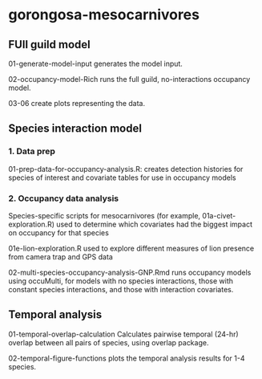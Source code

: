 # gorongosa-mesocarnivores

## FUll guild model
01-generate-model-input generates the model input.

02-occupancy-model-Rich runs the full guild, no-interactions occupancy model.

03-06 create plots representing the data. 

## Species interaction model
### 1. Data prep

01-prep-data-for-occupancy-analysis.R: creates detection histories for species of interest and covariate tables for use in occupancy models

### 2. Occupancy data analysis

Species-specific scripts for mesocarnivores (for example, 01a-civet-exploration.R) used to determine which covariates had the biggest impact on occupancy for that species

01e-lion-exploration.R used to explore different measures of lion presence from camera trap and GPS data

02-multi-species-occupancy-analysis-GNP.Rmd runs occupancy models using occuMulti, for models with no species interactions, those with constant species interactions, and those with interaction covariates. 

## Temporal analysis

01-temporal-overlap-calculation Calculates pairwise temporal (24-hr) overlap between all pairs of species, using overlap package.

02-temporal-figure-functions plots the temporal analysis results for 1-4 species. 